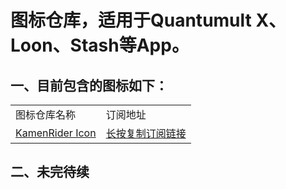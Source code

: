 # 图标仓库，适用于Quantumult X、Loon、Stash等App。
## 一、目前包含的图标如下：
|     |     |
| --- | --- |
| 图标仓库名称 | 订阅地址 |
| [KamenRider Icon](https://github.com/iamhuangli/Icon/tree/main/KamenRider "https://github.com/iamhuangli/Icon/tree/main/KamenRider") | [长按复制订阅链接](https://raw.githubusercontent.com/iamhuangli/Icon/main/Subscription/KamenRiderIcon.json "https://raw.githubusercontent.com/iamhuangli/Icon/main/Subscription/KamenRiderIcon.json") |
## 二、未完待续
